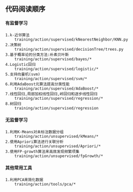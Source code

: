 ## 代码阅读顺序
#### 有监督学习
    1.k-近邻算法
	    training/action/supervised/kNearestNeighbor/KNN.py
    2.决策树
	    training/action/supervised/decisionTree/trees.py
    3.基于概率论的分类方法:朴素贝叶斯
	    training/action/supervised/bayes/*
    4.Logistic回归
	    training/action/supervised/logistic/*
    5.支持向量机(svm)
	    training/action/supervised/svm/*
    6.利用AdaBoost元算法提高分类性能
        training/action/supervised/AdaBoost/*
    7.线性回归,局部加权线性回归,岭回归和逐步线性回归
        training/action/supervised/regression/*
    8.树回归
        training/action/supervised/regression
#### 无监督学习
    1.利用K-Means对未标注数据分组
        training/action/unsupervised/kMeans/*
    2.使用Apriori算法进行关联分析
        training/action/unsupervised/Apriori/*
    3.使用FP-growth算法来高效发现频繁项集
        training/action/unsupervised/fpGrowth/*
#### 其他常用工具
    1.利用PCA来简化数据
        training/action/tools/pca/*


